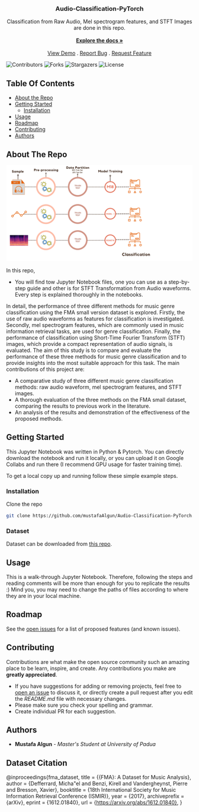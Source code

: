 <br/>
<p align="center">
  <h3 align="center">Audio-Classification-PyTorch</h3>

  <p align="center">
    Classification from Raw Audio, Mel spectrogram features, and STFT Images are done in this repo.
    <br/>
    <br/>
    <a href="https://github.com/mustafaAlgun/Audio-Classification-PyTorch"><strong>Explore the docs »</strong></a>
    <br/>
    <br/>
    <a href="https://github.com/mustafaAlgun/Audio-Classification-PyTorch">View Demo</a>
    .
    <a href="https://github.com/mustafaAlgun/Audio-Classification-PyTorch/issues">Report Bug</a>
    .
    <a href="https://github.com/mustafaAlgun/Audio-Classification-PyTorch/issues">Request Feature</a>
  </p>
</p>

![Contributors](https://img.shields.io/github/contributors/mustafaAlgun/Audio-Classification-PyTorch?color=dark-green) ![Forks](https://img.shields.io/github/forks/mustafaAlgun/Audio-Classification-PyTorch?style=social) ![Stargazers](https://img.shields.io/github/stars/mustafaAlgun/Audio-Classification-PyTorch?style=social) ![License](https://img.shields.io/github/license/mustafaAlgun/Audio-Classification-PyTorch) 

## Table Of Contents

* [About the Repo](#about-the-project)
* [Getting Started](#getting-started)
  * [Installation](#installation)
* [Usage](#usage)
* [Roadmap](#roadmap)
* [Contributing](#contributing)
* [Authors](#authors)

## About The Repo

![Screen Shot](https://github.com/mustafaAlgun/Audio-Classification-PyTorch/blob/main/General%20Pipeline.png)


In this repo, 

* You will find tow Jupyter Notebook files, one you can use as a step-by-step guide and other is for STFT Transformation from Audio waveforms. Every step is explained thoroughly in the notebooks.

In detail, the performance of three different methods
for music genre classification using the FMA small version
dataset is explored. Firstly, the use of raw audio waveforms
as features for classification is investigated. Secondly, mel
spectrogram features, which are commonly used in music
information retrieval tasks, are used for genre classification.
Finally, the performance of classification using Short-Time
Fourier Transform (STFT) images, which provide a compact
representation of audio signals, is evaluated.
The aim of this study is to compare and evaluate the performance of these three methods for music genre classification
and to provide insights into the most suitable approach for
this task.
The main contributions of this project are:
* A comparative study of three different music genre classification methods: raw audio waveform, mel spectrogram
features, and STFT images.
* A thorough evaluation of the three methods on the FMA
small dataset, comparing the results to previous work in
the literature.
* An analysis of the results and demonstration of the
effectiveness of the proposed methods.

## Getting Started

This Jupyter Notebook was written in Python & Pytorch. You can directly download the notebook and run it locally, or you can upload it on Google Collabs and run there (I recommend GPU usage for faster training time). <br />

To get a local copy up and running follow these simple example steps.



### Installation

Clone the repo

```sh
git clone https://github.com/mustafaAlgun/Audio-Classification-PyTorch.git
```
### Dataset

Dataset can be downloaded from [this repo](https://github.com/mdeff/fma).

## Usage

This is a walk-through Jupyter Notebook. Therefore, following the steps and reading comments will be more than enough for you to replicate the results :) Mind you, you may need to change the paths of files according to where they are in your local machine.


## Roadmap

See the [open issues](https://github.com/mustafaAlgun/Audio-Classification-PyTorch/issues) for a list of proposed features (and known issues).

## Contributing

Contributions are what make the open source community such an amazing place to be learn, inspire, and create. Any contributions you make are **greatly appreciated**.
* If you have suggestions for adding or removing projects, feel free to [open an issue](https://github.com/mustafaAlgun/Covid-19-Detection-with-Vision-Transformer/issues/new) to discuss it, or directly create a pull request after you edit the *README.md* file with necessary changes.
* Please make sure you check your spelling and grammar.
* Create individual PR for each suggestion.

## Authors

* **Mustafa Algun** - *Master's Student at University of Padua*

## Dataset Citation

@inproceedings{fma_dataset,
  title = {{FMA}: A Dataset for Music Analysis},
  author = {Defferrard, Micha\"el and Benzi, Kirell and Vandergheynst, Pierre and Bresson, Xavier},
  booktitle = {18th International Society for Music Information Retrieval Conference (ISMIR)},
  year = {2017},
  archiveprefix = {arXiv},
  eprint = {1612.01840},
  url = {https://arxiv.org/abs/1612.01840},
}
